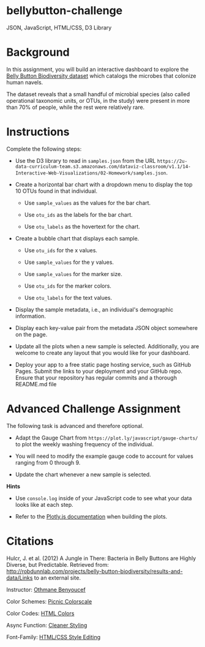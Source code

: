 # bellybutton-challenge
JSON, JavaScript, HTML/CSS, D3 Library


# **Background**
In this assignment, you will build an interactive dashboard to explore the [Belly Button Biodiversity dataset](https://robdunnlab.com/projects/belly-button-biodiversity/) which catalogs the microbes that colonize human navels.

The dataset reveals that a small handful of microbial species (also called operational taxonomic units, or OTUs, in the study) were present in more than 70% of people, while the rest were relatively rare.

# **Instructions**

Complete the following steps:

- Use the D3 library to read in `samples.json` from the URL ```https://2u-data-curriculum-team.s3.amazonaws.com/dataviz-classroom/v1.1/14-Interactive-Web-Visualizations/02-Homework/samples.json```.

- Create a horizontal bar chart with a dropdown menu to display the top 10 OTUs found in that individual.

  - Use `sample_values` as the values for the bar chart.

  - Use `otu_ids` as the labels for the bar chart.

  - Use `otu_labels` as the hovertext for the chart.

- Create a bubble chart that displays each sample.

  - Use `otu_ids` for the x values.

  - Use `sample_values` for the y values.

  - Use `sample_values` for the marker size.

  - Use `otu_ids` for the marker colors.

  - Use `otu_labels` for the text values.

- Display the sample metadata, i.e., an individual's demographic information.

- Display each key-value pair from the metadata JSON object somewhere on the page.

- Update all the plots when a new sample is selected. Additionally, you are welcome to create any layout that you would like for your dashboard.

- Deploy your app to a free static page hosting service, such as GitHub Pages. Submit the links to your deployment and your GitHub repo. Ensure that your repository has regular commits and a thorough README.md file

# **Advanced Challenge Assignment**

The following task is advanced and therefore optional.

- Adapt the Gauge Chart from ```https://plot.ly/javascript/gauge-charts/``` to plot the weekly washing frequency of the individual.

- You will need to modify the example gauge code to account for values ranging from 0 through 9.

- Update the chart whenever a new sample is selected.

**Hints**

- Use `console.log` inside of your JavaScript code to see what your data looks like at each step.

- Refer to the [Plotly.js documentation](https://plotly.com/javascript/) when building the plots.

# **Citations**

Hulcr, J. et al. (2012) A Jungle in There: Bacteria in Belly Buttons are Highly Diverse, but Predictable. Retrieved from: http://robdunnlab.com/projects/belly-button-biodiversity/results-and-data/Links to an external site.

Instructor: [Othmane Benyoucef](https://www.linkedin.com/in/othmane-benyoucef-219a8637/)

Color Schemes: [Picnic Colorscale](https://plotly.com/javascript/colorscales/)

Color Codes: [HTML Colors](https://www.w3schools.com/tags/ref_colornames.asp)

Async Function: [Cleaner Styling](https://developer.mozilla.org/en-US/docs/Web/JavaScript/Reference/Statements/async_function)

Font-Family: [HTML/CSS Style Editing](https://www.w3schools.com/html/html_css.asp)


